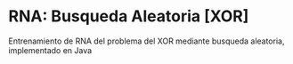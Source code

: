 # RNA: Busqueda Aleatoria [XOR]
Entrenamiento de RNA del problema del XOR mediante busqueda aleatoria, implementado en Java
